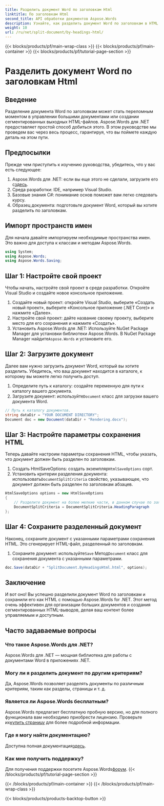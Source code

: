```yaml
---
title: Разделить документ Word по заголовкам Html
linktitle: По заголовкам Html
second_title: API обработки документов Aspose.Words
description: Узнайте, как разделить документ Word по заголовкам в HTML с помощью Aspose.Words для .NET. Следуйте нашему подробному пошаговому руководству.
weight: 10
url: /ru/net/split-document/by-headings-html/
---
```


{{< blocks/products/pf/main-wrap-class >}}
{{< blocks/products/pf/main-container >}}
{{< blocks/products/pf/tutorial-page-section >}}

# Разделить документ Word по заголовкам Html

## Введение

Разделение документа Word по заголовкам может стать переломным моментом в управлении большими документами или создании сегментированных выходных HTML-файлов. Aspose.Words для .NET предоставляет простой способ добиться этого. В этом руководстве мы проведем вас через весь процесс, гарантируя, что вы поймете каждую деталь на этом пути.

## Предпосылки

Прежде чем приступить к изучению руководства, убедитесь, что у вас есть следующее:

1. Aspose.Words для .NET: если вы еще этого не сделали, загрузите его с[здесь](https://releases.aspose.com/words/net/).
2. Среда разработки: IDE, например Visual Studio.
3. Базовые знания C#: понимание основ поможет вам легко следовать курсу.
4. Образец документа: подготовьте документ Word, который вы хотите разделить по заголовкам.

## Импорт пространств имен

Для начала давайте импортируем необходимые пространства имен. Это важно для доступа к классам и методам Aspose.Words.

```csharp
using System;
using Aspose.Words;
using Aspose.Words.Saving;
```

## Шаг 1: Настройте свой проект

Чтобы начать, настройте свой проект в среде разработки. Откройте Visual Studio и создайте новое консольное приложение.

1. Создайте новый проект: откройте Visual Studio, выберите «Создать новый проект», выберите «Консольное приложение (.NET Core)» и нажмите «Далее».
2. Настройте свой проект: дайте название своему проекту, выберите место для его сохранения и нажмите «Создать».
3.  Установить Aspose.Words для .NET: Используйте NuGet Package Manager для установки библиотеки Aspose.Words. В NuGet Package Manager найдите`Aspose.Words` и установите его.

## Шаг 2: Загрузите документ

Далее вам нужно загрузить документ Word, который вы хотите разделить. Убедитесь, что ваш документ находится в каталоге, к которому вы можете легко получить доступ.

1. Определите путь к каталогу: создайте переменную для пути к каталогу вашего документа.
2.  Загрузите документ: используйте`Document` класс для загрузки вашего документа Word.

```csharp
// Путь к каталогу документов.
string dataDir = "YOUR DOCUMENT DIRECTORY";
Document doc = new Document(dataDir + "Rendering.docx");
```

## Шаг 3: Настройте параметры сохранения HTML

Теперь давайте настроим параметры сохранения HTML, чтобы указать, что документ должен быть разделен по заголовкам.

1.  Создать HtmlSaveOptions: создать экземпляр`HtmlSaveOptions` сорт.
2.  Установить критерии разделения документа: использовать`DocumentSplitCriteria` свойство, указывающее, что документ должен быть разделен по заголовкам абзацев.

```csharp
HtmlSaveOptions options = new HtmlSaveOptions
{
    // Разделите документ на более мелкие части, в данном случае по заголовкам.
    DocumentSplitCriteria = DocumentSplitCriteria.HeadingParagraph
};
```

## Шаг 4: Сохраните разделенный документ

Наконец, сохраните документ с указанными параметрами сохранения HTML. Это сгенерирует HTML-файл, разделенный по заголовкам.

1.  Сохраните документ: используйте`Save` Метод`Document` класс для сохранения документа с указанными параметрами.

```csharp
doc.Save(dataDir + "SplitDocument.ByHeadingsHtml.html", options);
```

## Заключение

И вот оно! Вы успешно разделили документ Word по заголовкам и сохранили его как HTML с помощью Aspose.Words for .NET. Этот метод очень эффективен для организации больших документов и создания сегментированных HTML-выводов, делая ваш контент более управляемым и доступным.

## Часто задаваемые вопросы

### Что такое Aspose.Words для .NET?
Aspose.Words для .NET — мощная библиотека для работы с документами Word в приложениях .NET.

### Могу ли я разделить документ по другим критериям?
Да, Aspose.Words позволяет разделять документы по различным критериям, таким как разделы, страницы и т. д.

### Является ли Aspose.Words бесплатным?
 Aspose.Words предлагает бесплатную пробную версию, но для полного функционала вам необходимо приобрести лицензию. Проверьте их[купить страницу](https://purchase.aspose.com/buy) для более подробной информации.

### Где я могу найти документацию?
 Доступна полная документация[здесь](https://reference.aspose.com/words/net/).

### Как мне получить поддержку?
 Для получения поддержки посетите Aspose.Words[форум](https://forum.aspose.com/c/words/8).
{{< /blocks/products/pf/tutorial-page-section >}}

{{< /blocks/products/pf/main-container >}}
{{< /blocks/products/pf/main-wrap-class >}}

{{< blocks/products/products-backtop-button >}}
